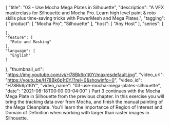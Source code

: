 {
  "title": "03 - Use Mocha Mega Plates in Silhouette",
  "description": "A VFX masterclass for Silhouette and Mocha Pro. Learn high level paint & roto skills plus time-saving tricks with PowerMesh and Mega Plates.",
  "tagging": {
    "product": [
      "Mocha Pro",
      "Silhouette"
    ],
    "host": [
      "Any Host"
    ],
    "series": [

    ],
    "feature": [
      "Roto and Masking"
    ],
    "language": [
      "English"
    ]
  },
  "thumbnail_url": "https://img.youtube.com/vi/H78Bk6p1t0Y/maxresdefault.jpg",
  "video_url": "https://youtu.be/H78Bk6p1t0Y/?rel=0&showinfo=0",
  "video_id": "H78Bk6p1t0Y",
  "video_name": "03-use-mocha-mega-plates-silhouette",
  "date": "2021-08-18T00:00:00-04:00"
}
Part 3 continues with the Mocha Mega Plate in Silhouette from the previous chapter. In this exercise you will bring the tracking data over from Mocha, and finish the manual painting of the Mega Cleanplate. You'll learn the importance of Region of Interest and Domain of Definition when working with larger than raster images in Silhouette.
